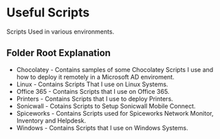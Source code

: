 # Useful Scripts
Scripts Used in various environments.

## Folder Root Explanation
- Chocolatey - Contains samples of some Chocolatey Scripts I use and how to deploy it remotely in a Microsoft AD enviroment.
- Linux - Contains Scripts That I use on Linux Systems. 
- Office 365 - Contains Scripts that I use on Office 365. 
- Printers - Contains Scripts that I use to deploy Printers. 
- Sonicwall - Cotains Scripts to Setup Sonicwall Mobile Connect. 
- Spiceworks - Contains Scripts used for Spiceworks Network Monitor, Inventory and Helpdesk. 
- Windows - Contains Scripts that I use on Windows Systems. 